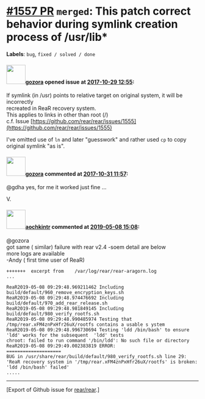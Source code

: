 [\#1557 PR](https://github.com/rear/rear/pull/1557) `merged`: This patch correct behavior during symlink creation process of /usr/lib\*
=======================================================================================================================================

**Labels**: `bug`, `fixed / solved / done`

#### <img src="https://avatars.githubusercontent.com/u/12116358?u=1c5ba9dcee5ca3082f03029a7fbe647efd30eb49&v=4" width="50">[gozora](https://github.com/gozora) opened issue at [2017-10-29 12:55](https://github.com/rear/rear/pull/1557):

If symlink (in /usr) points to relative target on original system, it
will be incorrectly  
recreated in ReaR recovery system.  
This applies to links in other than root (/)  
c.f. Issue
[https://github.com/rear/rear/issues/1555](https://github.com/rear/rear/issues/1555)

I've omitted use of `ln` and later "guesswork" and rather used `cp` to
copy original symlink "as is".

#### <img src="https://avatars.githubusercontent.com/u/12116358?u=1c5ba9dcee5ca3082f03029a7fbe647efd30eb49&v=4" width="50">[gozora](https://github.com/gozora) commented at [2017-10-31 11:57](https://github.com/rear/rear/pull/1557#issuecomment-340740790):

@gdha yes, for me it worked just fine ...

V.

#### <img src="https://avatars.githubusercontent.com/u/50414716?v=4" width="50">[aochkintr](https://github.com/aochkintr) commented at [2019-05-08 15:08](https://github.com/rear/rear/pull/1557#issuecomment-490525421):

@gozora  
got same ( similar) failure with rear v2.4 -soem detail are below  
more logs are available  
-Andy ( first time user of ReaR)

    +++++++  excerpt from    /var/log/rear/rear-aragorn.log
    ...

    ReaR2019-05-08 09:29:48.969211462 Including build/default/960_remove_encryption_keys.sh
    ReaR2019-05-08 09:29:48.974476692 Including build/default/970_add_rear_release.sh
    ReaR2019-05-08 09:29:48.981849145 Including build/default/980_verify_rootfs.sh
    ReaR2019-05-08 09:29:48.990485974 Testing that /tmp/rear.xFM4znPxHfr26uX/rootfs contains a usable s ystem
    ReaR2019-05-08 09:29:48.996730694 Testing 'ldd /bin/bash' to ensure 'ldd' works for the subsequent  'ldd' tests
    chroot: failed to run command '/bin/ldd': No such file or directory
    ReaR2019-05-08 09:29:49.002383819 ERROR:
    ====================
    BUG in /usr/share/rear/build/default/980_verify_rootfs.sh line 29:
    'ReaR recovery system in '/tmp/rear.xFM4znPxHfr26uX/rootfs' is broken: 'ldd /bin/bash' failed'
    .....

------------------------------------------------------------------------

\[Export of Github issue for
[rear/rear](https://github.com/rear/rear).\]
